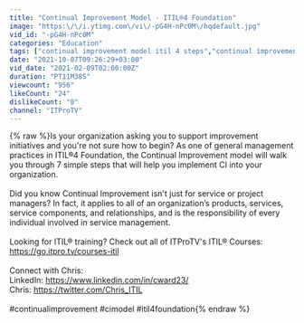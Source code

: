 ```yaml
---
title: "Continual Improvement Model - ITIL®4 Foundation"
image: "https:\/\/i.ytimg.com\/vi\/-pG4H-nPc0M\/hqdefault.jpg"
vid_id: "-pG4H-nPc0M"
categories: "Education"
tags: ["continual improvement model itil 4 steps","continual improvement model","itil continual improvement"]
date: "2021-10-07T09:26:29+03:00"
vid_date: "2021-02-09T02:00:00Z"
duration: "PT11M38S"
viewcount: "956"
likeCount: "24"
dislikeCount: "0"
channel: "ITProTV"
---
```

{% raw %}Is your organization asking you to support improvement initiatives and you're not sure how to begin? As one of general management practices in ITIL®4 Foundation, the Continual Improvement model will walk you through 7 simple steps that will help you implement CI into your organization.<br /><br />Did you know Continual Improvement isn't just for service or project managers? In fact, it applies to all of an organization’s products, services, service components, and relationships, and is the responsibility of every individual involved in service management.<br /><br />Looking for ITIL® training? Check out all of ITProTV's ITIL® Courses: <a rel="nofollow" target="blank" href="https://go.itpro.tv/courses-itil">https://go.itpro.tv/courses-itil</a><br /><br />Connect with Chris: <br />LinkedIn: <a rel="nofollow" target="blank" href="https://www.linkedin.com/in/cward23/">https://www.linkedin.com/in/cward23/</a><br />Chris: <a rel="nofollow" target="blank" href="https://twitter.com/Chris_ITIL">https://twitter.com/Chris_ITIL</a><br /><br />#continualimprovement #cimodel #itil4foundation{% endraw %}
